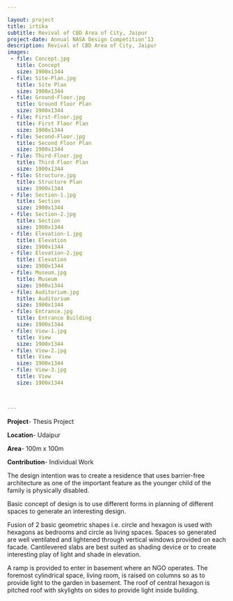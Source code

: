 ```yaml
---

layout: project
title: irtika
subtitle: Revival of CBD Area of City, Jaipur
project-date: Annual NASA Design Competition’13
description: Revival of CBD Area of City, Jaipur
images:
 - file: Concept.jpg
   title: Concept
   size: 1900x1344
 - file: Site-Plan.jpg
   title: Site Plan
   size: 1900x1344 
 - file: Ground-Floor.jpg
   title: Ground Floor Plan
   size: 1900x1344
 - file: First-Floor.jpg
   title: First Floor Plan
   size: 1900x1344
 - file: Second-Floor.jpg
   title: Second Floor Plan
   size: 1900x1344
 - file: Third-Floor.jpg
   title: Third Floor Plan
   size: 1900x1344
 - file: Structure.jpg
   title: Structure Plan
   size: 1900x1344
 - file: Section-1.jpg
   title: Section
   size: 1900x1344
 - file: Section-2.jpg
   title: Section
   size: 1900x1344
 - file: Elevation-1.jpg
   title: Elevation
   size: 1900x1344
 - file: Elevation-2.jpg
   title: Elevation
   size: 1900x1344
 - file: Museum.jpg
   title: Museum
   size: 1900x1344
 - file: Auditorium.jpg
   title: Auditorium
   size: 1900x1344
 - file: Entrance.jpg
   title: Entrance Building
   size: 1900x1344
 - file: View-1.jpg
   title: View
   size: 1900x1344
 - file: View-2.jpg
   title: View
   size: 1900x1344
 - file: View-3.jpg
   title: View
   size: 1900x1344


   
---
```


**Project**- Thesis Project

**Location**- Udaipur

**Area**- 100m x 100m 

**Contribution**- Individual Work

The design intention was to create a residence that uses barrier-free architecture as one of the important feature as the younger child of the family is physically disabled.

Basic concept of design is to use different forms in planning of different spaces to generate an interesting design.

Fusion of 2 basic geometric shapes i.e. circle and hexagon is used with hexagons as bedrooms and circle as living spaces. Spaces so generated are well ventilated and lightened through vertical windows provided on each facade. Cantilevered slabs are best suited as shading device or to create interesting play of light and shade in elevation.

A ramp is provided to enter in basement where an NGO operates. The foremost cylindrical space, living room, is raised on columns so as to provide light to the garden in basement. The roof of central hexagon is pitched roof with skylights on sides to provide light inside building.